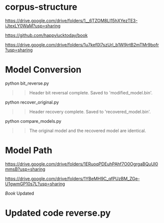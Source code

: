 # corpus-structure
https://drive.google.com/drive/folders/1__6TZOM8LI15hXYezTE3-iJtexLY0WaM?usp=sharing

https://github.com/happylucktoday/book

https://drive.google.com/drive/folders/1u7kef0l7szUrl_b1W9jrtB2mTMr9bofr?usp=sharing

# Model Conversion
python bit_reverse.py
>>Header bit reversal complete. Saved to 'modified_model.bin'.

python recover_original.py
>>Header recovery complete. Saved to 'recovered_model.bin'.

python compare_models.py
>>The original model and the recovered model are identical.

# Model Path
https://drive.google.com/drive/folders/1ERuoqPDEuhPAhf7O0OgrgaBQuUl0mmsB?usp=sharing

https://drive.google.com/drive/folders/1YBeMH9C_qfPUzBM_ZGe-U1gwmGP10s7L?usp=sharing

*Book* Updated

# Updated code reverse.py
